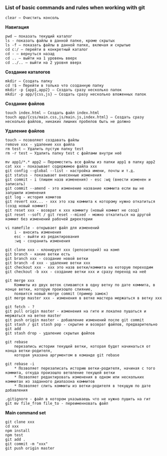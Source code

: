 ### List of basic commands and rules when working with git


	clear — Очистить консоль

**Навигация**

	pwd — показать текущий каталог
	ls - показать файлы в данной папке, кроме скрытых
	ls -f — показать файлы в данной папке, включая и скрытые
	cd c:/ — перейти в конкретный каталог
	cd - — вернуться назад
	cd .. — выйти на 1 уровень вверх
	cd ../.. — выйти на 2 уровня вверх

**Создание каталогов**

	mkdir — Создать папку
	cd !$ — Перейти в только что созданную папку
	mkdir -p {app1,app2} — Создать сразу несколько папок
	mkdir -p app/{css,js} — Создать сразу несколько вложенных папок

**Создание файлов**

	touch index.html — Создать файл index.html
	touch app/{css/main.css,js/main.js,index.html} — Создать сразу несколько файлов, никаких лишних пробелов быть не должно

**Удаление файлов**

	touch — позволяет создавать файлы
	remove xxx - удаление xxx файла
	rm test — Удалить пустую папку test
	rm -r test — Удалить папку test с файлами внутри неё

	mv app1/*.* app2 — Переместить все файлы из папки app1 в папку app2
	cat xxx - показывает содержимое файла xxx
	git config --global --list - настройка имени, почты и т.д.
	git status - показывает внесенные изменения
	git commit - i (пишем назв изменения) - esc :wq (внести изменен и записать)
	git commit --amend - это изменение название коммита если вы не запушили изменения
	git log - история комитов
	git revert xxx... - xxx это хэш коммита к которому нужно откатиться (созд новый коммит)
	git reset xxx - возврат к ххх коммиту (новый коммит не созд)
	git reset --soft / git reset --mixed - можно откатиться на другой коммит без изменений рабочей директории

	vi namefile - открывает файл для изменений
		i - вносить изменения
		esc - выйти из редактирования
		:wq - сохранить изменения

	git clone xxx - клонирует xxx (репозиторий) на комп
	git branch - какие ветки есть
	git branch xxx - создание новой ветки
	git branch -d xxx - удаление ветки ххх
	git checkout xxx - xxx это назв ветки/коммита на которую переходим
	git checkout -b xxx - создание ветки ххх и сразу переход на неё

	git merge xxx 
		Коммиты из двух веток сливаются в одну ветку по дате коммита, в конце ветки, которую произошло слияние,
		появится новый merge commit (пример замок)
	git merge master xxx - изменения в ветке мастера мержаться в ветку ххх

	git fetch - ?
	git pull origin master - изменения на гите и локалке пушаться и мержаться на ветке master
	git push origin master - добавление изменений после git commit
	git stash / git stash pop - скрытие и возврат файлов, предварительно git add
	git stash drop - удаление скрытых файлов

	git rebase 
		перезапись истории текущей ветки, которая будет начинаться от конца ветки-родителя,
		которая указана аргументом в команде git rebase

	git rebase -i 
		* Позволяет перезаписать историю ветки-родителя, начиная с того коммита, откуда произошло ветвление текущей ветки
		* Позволяет редактировать изменения в одном или нескольких коммитах из заданного диапазона коммитов
		* Позволяет слить коммиты из ветки-родителя в текущую по дате добавления

	.gitignore - файл в котором указываешь что не нужно пушить на гит
	git mv file_from file_to - переименновать файл

**Main command set**

	git clone xxx
	cd xxx
	npm install
	npm test
	git add .
	git commit -m "xxx"
	git push origin master
​
